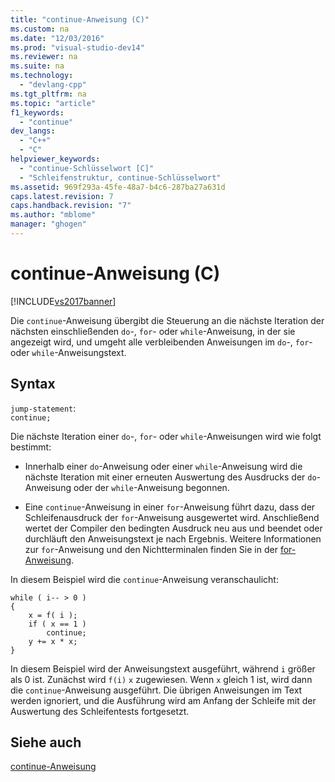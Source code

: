 ```yaml
---
title: "continue-Anweisung (C)"
ms.custom: na
ms.date: "12/03/2016"
ms.prod: "visual-studio-dev14"
ms.reviewer: na
ms.suite: na
ms.technology: 
  - "devlang-cpp"
ms.tgt_pltfrm: na
ms.topic: "article"
f1_keywords: 
  - "continue"
dev_langs: 
  - "C++"
  - "C"
helpviewer_keywords: 
  - "continue-Schlüsselwort [C]"
  - "Schleifenstruktur, continue-Schlüsselwort"
ms.assetid: 969f293a-45fe-48a7-b4c6-287ba27a631d
caps.latest.revision: 7
caps.handback.revision: "7"
ms.author: "mblome"
manager: "ghogen"
---
```

# continue-Anweisung (C)
[!INCLUDE[vs2017banner](../assembler/inline/includes/vs2017banner.md)]

Die `continue`\-Anweisung übergibt die Steuerung an die nächste Iteration der nächsten einschließenden `do`\-, `for`\- oder `while`\-Anweisung, in der sie angezeigt wird, und umgeht alle verbleibenden Anweisungen im `do`\-, `for`\- oder `while`\-Anweisungstext.  
  
## Syntax  
 `jump-statement`:  
 `continue;`  
  
 Die nächste Iteration einer `do`\-, `for`\- oder `while`\-Anweisungen wird wie folgt bestimmt:  
  
-   Innerhalb einer `do`\-Anweisung oder einer `while`\-Anweisung wird die nächste Iteration mit einer erneuten Auswertung des Ausdrucks der `do`\-Anweisung oder der `while`\-Anweisung begonnen.  
  
-   Eine `continue`\-Anweisung in einer `for`\-Anweisung führt dazu, dass der Schleifenausdruck der `for`\-Anweisung ausgewertet wird.  Anschließend wertet der Compiler den bedingten Ausdruck neu aus und beendet oder durchläuft den Anweisungstext je nach Ergebnis.  Weitere Informationen zur `for`\-Anweisung und den Nichtterminalen finden Sie in der [for\-Anweisung](../c-language/for-statement-c.md).  
  
 In diesem Beispiel wird die `continue`\-Anweisung veranschaulicht:  
  
```  
while ( i-- > 0 )   
{  
    x = f( i );  
    if ( x == 1 )  
        continue;  
    y += x * x;  
}  
```  
  
 In diesem Beispiel wird der Anweisungstext ausgeführt, während `i` größer als 0 ist.  Zunächst wird `f(i)` `x` zugewiesen. Wenn `x` gleich 1 ist, wird dann die `continue`\-Anweisung ausgeführt.  Die übrigen Anweisungen im Text werden ignoriert, und die Ausführung wird am Anfang der Schleife mit der Auswertung des Schleifentests fortgesetzt.  
  
## Siehe auch  
 [continue\-Anweisung](../cpp/continue-statement-cpp.md)